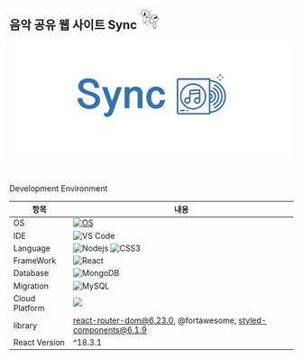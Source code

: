 ## <strong> 음악 공유 웹 사이트 Sync </strong>  <img src="https://github.com/kang-minjune/Musics-Share/blob/main/client/public/images/logo.png" alt="image" width="35" height="35">

![image](https://github.com/kang-minjune/Musics-Share/blob/main/Sync%20README%20Banner.png)

<br/>

Development Environment

| 항목 | 내용 |
| --- | --- |
| OS | [![OS](https://img.shields.io/badge/OS-macOS-informational?style=flat-square&logo=apple&logoColor=white)](https://en.wikipedia.org/wiki/MacOS) |
| IDE | ![VS Code](https://img.shields.io/badge/-VS%20Code-007ACC?style=flat-square&logo=visual-studio-code) |
| Language | ![Nodejs](https://img.shields.io/badge/-Nodejs-black?style=flat-square&logo=Node.js) ![CSS3](https://img.shields.io/badge/-CSS3-1572B6?style=flat-square&logo=css3)|
| FrameWork | ![React](https://img.shields.io/badge/-React-black?style=flat-square&logo=react) |
| Database | ![MongoDB](https://img.shields.io/badge/-MongoDB-black?style=flat-square&logo=mongodb) |
| Migration | ![MySQL](https://img.shields.io/badge/-MySQL-black?style=flat-square&logo=mysql) |
| Cloud Platform | <img src="https://img.shields.io/badge/Amazon AWS-232F3E?style=flat-square&logo=amazonaws&logoColor=white"/> |
| library | react-router-dom@6.23.0, @fortawesome, styled-components@6.1.9 |  
| React Version | ^18.3.1 |


